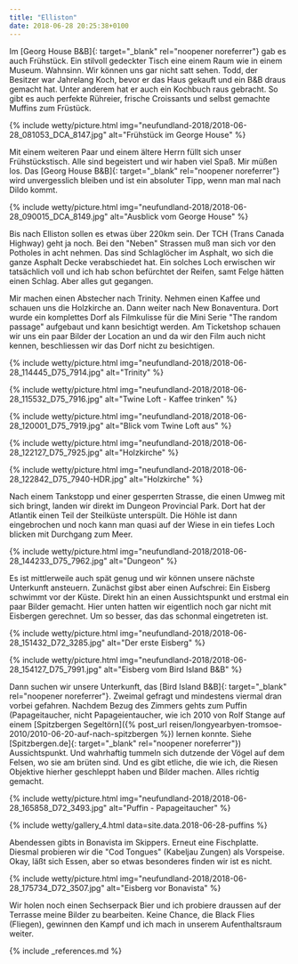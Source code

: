```yaml
---
title: "Elliston"
date: 2018-06-28 20:25:38+0100
---
```


Im [Georg House B&B]{: target="_blank" rel="noopener noreferrer"} gab es auch Frühstück. Ein stilvoll gedeckter Tisch eine einem Raum wie in einem Museum. Wahnsinn. Wir können uns gar nicht satt sehen. Todd, der Besitzer war Jahrelang Koch, bevor er das Haus gekauft und ein B&B draus gemacht hat. Unter anderem hat er auch ein Kochbuch raus gebracht. So gibt es auch perfekte Rühreier, frische Croissants und selbst gemachte Muffins zum Früstück. 

{% include wetty/picture.html img="neufundland-2018/2018-06-28_081053_DCA_8147.jpg" alt="Frühstück im George House" %}

Mit einem weiteren Paar und einem ältere Herrn füllt sich unser Frühstückstisch. Alle sind begeistert und wir haben viel Spaß. Mir müßen los. Das [Georg House B&B]{: target="_blank" rel="noopener noreferrer"} wird unvergesslich bleiben und ist ein absoluter Tipp, wenn man mal nach Dildo kommt.

{% include wetty/picture.html img="neufundland-2018/2018-06-28_090015_DCA_8149.jpg" alt="Ausblick vom George House" %}

Bis nach Elliston sollen es etwas über 220km sein. Der TCH (Trans Canada Highway) geht ja noch. Bei den "Neben" Strassen muß man sich vor den Potholes in acht nehmen. Das sind Schlaglöcher im Asphalt, wo sich die ganze Asphalt Decke verabschiedet hat. Ein solches Loch erwischen wir tatsächlich voll und ich hab schon befürchtet der Reifen, samt Felge hätten einen Schlag. Aber alles gut gegangen.

Mir machen einen Abstecher nach Trinity. Nehmen einen Kaffee und schauen uns die Holzkirche an. Dann weiter nach New Bonaventura. Dort wurde ein komplettes Dorf als Filmkulisse für die Mini Serie "The random passage" aufgebaut und kann besichtigt werden. Am Ticketshop schauen wir uns ein paar Bilder der Location an und da wir den Film auch nicht kennen, beschliessen wir das Dorf nicht zu besichtigen.


{% include wetty/picture.html img="neufundland-2018/2018-06-28_114445_D75_7914.jpg" alt="Trinity" %}


{% include wetty/picture.html img="neufundland-2018/2018-06-28_115532_D75_7916.jpg" alt="Twine Loft - Kaffee trinken" %}


{% include wetty/picture.html img="neufundland-2018/2018-06-28_120001_D75_7919.jpg" alt="Blick vom Twine Loft aus" %}


{% include wetty/picture.html img="neufundland-2018/2018-06-28_122127_D75_7925.jpg" alt="Holzkirche" %}


{% include wetty/picture.html img="neufundland-2018/2018-06-28_122842_D75_7940-HDR.jpg" alt="Holzkirche" %}


Nach einem Tankstopp und einer gesperrten Strasse, die einen Umweg mit sich bringt, landen wir direkt im Dungeon Provincial Park. Dort hat der Atlantik einen Teil der Steilküste unterspült. Die Höhle ist dann eingebrochen und noch kann man quasi auf der Wiese in ein tiefes Loch blicken mit Durchgang zum Meer.  

{% include wetty/picture.html img="neufundland-2018/2018-06-28_144233_D75_7962.jpg" alt="Dungeon" %}


Es ist mittlerweile auch spät genug und wir können unsere nächste Unterkunft ansteuern. Zunächst gibst aber einen Aufschrei: Ein Eisberg schwimmt vor der Küste. Direkt hin an einen Aussichtspunkt und erstmal ein paar Bilder gemacht. Hier unten hatten wir eigentlich noch gar nicht mit Eisbergen gerechnet. Um so besser, das das schonmal eingetreten ist.


{% include wetty/picture.html img="neufundland-2018/2018-06-28_151432_D72_3285.jpg" alt="Der erste Eisberg" %}


{% include wetty/picture.html img="neufundland-2018/2018-06-28_154127_D75_7991.jpg" alt="Eisberg vom Bird Island B&B" %}


Dann suchen wir unsere Unterkunft, das [Bird Island B&B]{: target="_blank" rel="noopener noreferrer"}. Zweimal gefragt und mindestens viermal dran vorbei gefahren. Nachdem Bezug des Zimmers gehts zum Puffin (Papageitaucher, nicht Papageientaucher, wie ich 2010 von Rolf Stange auf einem [Spitzbergen Segeltörn]({% post_url reisen/longyearbyen-tromsoe-2010/2010-06-20-auf-nach-spitzbergen %}) lernen konnte. Siehe [Spitzbergen.de]{: target="_blank" rel="noopener noreferrer"}) Aussichtspunkt. Und wahrhaftig tummeln sich dutzende der Vögel auf dem Felsen, wo sie am brüten sind. Und es gibt etliche, die wie ich, die Riesen Objektive hierher geschleppt haben und Bilder machen. Alles richtig gemacht.

{% include wetty/picture.html img="neufundland-2018/2018-06-28_165858_D72_3493.jpg" alt="Puffin - Papageitaucher" %}

{% include wetty/gallery_4.html data=site.data.2018-06-28-puffins %}

Abendessen gibts in Bonavista im Skippers. Erneut eine Fischplatte. Diesmal probieren wir die "Cod Tongues" (Kabeljau Zungen) als Vorspeise. Okay, läßt sich Essen, aber so etwas besonderes finden wir ist es nicht. 

{% include wetty/picture.html img="neufundland-2018/2018-06-28_175734_D72_3507.jpg" alt="Eisberg vor Bonavista" %}

Wir holen noch einen Sechserpack Bier und ich probiere draussen auf der Terrasse meine Bilder zu bearbeiten. Keine Chance, die Black Flies (Fliegen), gewinnen den Kampf und ich mach in unserem Aufenthaltsraum weiter. 




{% include _references.md %}